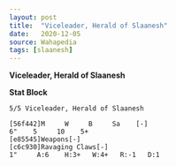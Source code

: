 ```yaml
---
layout: post
title:  "Viceleader, Herald of Slaanesh"
date:   2020-12-05
source: Wahapedia
tags: [slaanesh]
---
```


**Viceleader, Herald of Slaanesh**

**Stat Block**
```
5/5 Viceleader, Herald of Slaanesh
```

```
[56f442]M     W     B     Sa    [-]
6"    5     10    5+    
[e85545]Weapons[-]
[c6c930]Ravaging Claws[-]
1"     A:6    H:3+   W:4+   R:-1   D:1   
```


